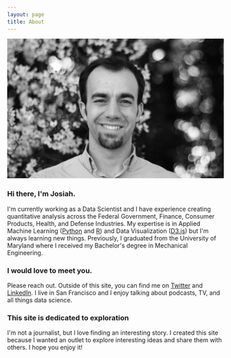 ```yaml
---
layout: page
title: About
---
```


![Josiah](/profile2.JPG)

### Hi there, I'm Josiah.
I'm currently working as a Data Scientist and I have experience creating quantitative analysis across the Federal Government, Finance, Consumer Products, Health, and Defense Industries. My expertise is in Applied Machine Learning ([Python](https://www.python.org/) and [R](https://www.r-project.org/)) and Data Visualization ([D3.js](http://d3js.org/)) but I'm always learning new things. Previously, I graduated from the University of Maryland where I received my Bachelor's degree in Mechanical Engineering.

### I would love to meet you.
Please reach out. Outside of this site, you can find me on [Twitter](https://twitter.com/josiahjdavis) and [LinkedIn](https://linkedin.com/in/josiahdavis). I live in San Francisco and I enjoy talking about podcasts, TV, and all things data science.

### This site is dedicated to exploration
I'm not a journalist, but I love finding an interesting story. I created this site because I wanted an outlet to explore interesting ideas and share them with others. I hope you enjoy it!
